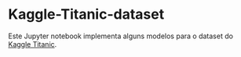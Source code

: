 # Kaggle-Titanic-dataset

Este Jupyter notebook implementa alguns modelos para o dataset do [Kaggle Titanic](https://www.kaggle.com/competitions/titanic).
